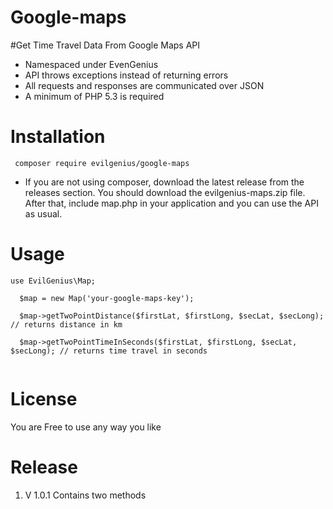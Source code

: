 # Google-maps
#Get Time Travel Data From Google Maps API 


- Namespaced under EvenGenius
- API throws exceptions instead of returning errors
- All requests and responses are communicated over JSON
- A minimum of PHP 5.3 is required

# Installation

` composer require evilgenius/google-maps`

- If you are not using composer, download the latest release from the releases section. You should download the evilgenius-maps.zip file. After that, include map.php in your application and you can use the API as usual.

# Usage

``` 
use EvilGenius\Map; 

  $map = new Map('your-google-maps-key');  
  
  $map->getTwoPointDistance($firstLat, $firstLong, $secLat, $secLong); // returns distance in km
  
  $map->getTwoPointTimeInSeconds($firstLat, $firstLong, $secLat, $secLong); // returns time travel in seconds
  
  ```
 # License

You are Free to use any way you like

# Release

1. V 1.0.1 Contains two methods 
